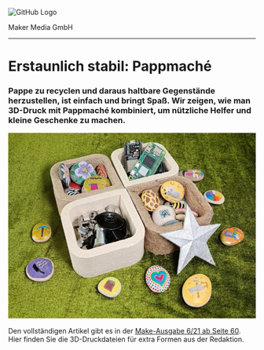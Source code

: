![GitHub Logo](http://www.heise.de/make/icons/make_logo.png)

Maker Media GmbH

***

# Erstaunlich stabil: Pappmaché

### Pappe zu recyclen und daraus haltbare Gegenstände herzustellen, ist einfach und bringt Spaß. Wir zeigen, wie man 3D-Druck mit Pappmaché kombiniert, um nützliche Helfer und kleine Geschenke zu machen.



![Picture](https://github.com/MakeMagazinDE/Pappmachee/blob/master/Aufmacher.jpg) 

Den vollständigen Artikel gibt es in der [Make-Ausgabe 6/21 ab Seite 60](https://www.heise.de/select/make/2021/6/seite-60). Hier finden Sie die 3D-Druckdateien für extra Formen aus der Redaktion.
